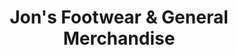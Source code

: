 ---
title: "Jon's Footwear & General Merchandise"
url: /laoag/jons-footwear-and-general-merchandise/
shop: shoes
---